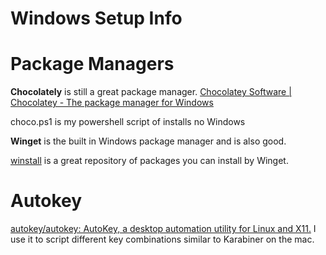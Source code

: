 # Windows Setup Info

# Package Managers

**Chocolately** is still a great package manager. [Chocolatey Software | Chocolatey - The package manager for Windows](https://chocolatey.org/)

choco.ps1 is my powershell script of installs no Windows

**Winget** is the built in Windows package manager and is also good.

[winstall](https://winstall.app/) is a great repository of packages you can install by Winget.

# Autokey 

[autokey/autokey: AutoKey, a desktop automation utility for Linux and X11.](https://github.com/autokey/autokey)
I use it to script different key combinations similar to Karabiner on the mac.